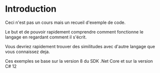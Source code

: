 # Introduction

Ceci n'est pas un cours mais un recueil d'exemple de code.

Le but et de pouvoir rapidement comprendre comment fonctionne le langage en regardant comment il s'écrit.

Vous devriez rapidement trouver des similitudes avec d'autre langage que vous connaissez deja.

Ces exemples se base sur la version 8 du SDK .Net Core et sur la version C# 12
